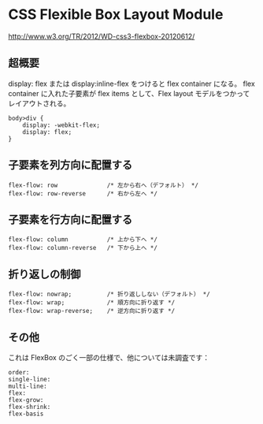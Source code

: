 # CSS Flexible Box Layout Module
http://www.w3.org/TR/2012/WD-css3-flexbox-20120612/

## 超概要
display: flex または display:inline-flex をつけると flex container になる。
flex container に入れた子要素が flex items として、Flex layout モデルをつかって
レイアウトされる。

	body>div {
		display: -webkit-flex;
		display: flex;
	}

## 子要素を列方向に配置する

	flex-flow: row 				/* 左から右へ（デフォルト） */
	flex-flow: row-reverse		/* 右から左へ */

## 子要素を行方向に配置する

	flex-flow: column 			/* 上から下へ */
	flex-flow: column-reverse	/* 下から上へ */

## 折り返しの制御

	flex-flow: nowrap;			/* 折り返ししない（デフォルト） */
	flex-flow: wrap;			/* 順方向に折り返す */
	flex-flow: wrap-reverse;	/* 逆方向に折り返す */

## その他
これは FlexBox のごく一部の仕様で、他については未調査です：

	order:
	single-line:
	multi-line:
	flex:
	flex-grow:
	flex-shrink:
	flex-basis
